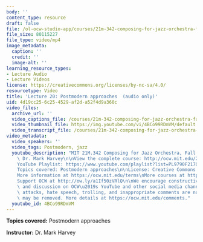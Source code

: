 ```yaml
---
body: ''
content_type: resource
draft: false
file: /ol-ocw-studio-app/courses/21m-342-composing-for-jazz-orchestra-fall-2008/mit21m_342f08_lec20_360p_16_9.mp4
file_size: 80115227
file_type: video/mp4
image_metadata:
  caption: ''
  credit: ''
  image-alt: ''
learning_resource_types:
- Lecture Audio
- Lecture Videos
license: https://creativecommons.org/licenses/by-nc-sa/4.0/
resourcetype: Video
title: 'Lecture 20: Postmodern approaches  (audio only)'
uid: 4d19cc25-6c25-4529-af2d-a52f4d9a360c
video_files:
  archive_url: ''
  video_captions_file: /courses/21m-342-composing-for-jazz-orchestra-fall-2008/1IQKXAck71H022pHvURNZ6ELidQF3tN3W_transcript.webvtt
  video_thumbnail_file: https://img.youtube.com/vi/4BCo99RDmVM/default.jpg
  video_transcript_file: /courses/21m-342-composing-for-jazz-orchestra-fall-2008/1IQKXAck71H022pHvURNZ6ELidQF3tN3W_transcript.pdf
video_metadata:
  video_speakers: ''
  video_tags: Postmodern, jazz
  youtube_description: "MIT 21M.342 Composing for Jazz Orchestra, Fall 2008\nInstructor:\
    \ Dr. Mark Harvey\n\nView the complete course: http://ocw.mit.edu/21m-342f08\n\
    YouTube Playlist: https://www.youtube.com/playlist?list=PL9790F2170F977E78\n\n\
    Topics covered: Postmodern approaches\n\nLicense: Creative Commons BY-NC-SA\n\
    More information at https://ocw.mit.edu/terms\nMore courses at https://ocw.mit.edu\n\
    Support OCW at http://ow.ly/a1If50zVRlQ\n\nWe encourage constructive comments\
    \ and discussion on OCW\u2019s YouTube and other social media channels. Personal\
    \ attacks, hate speech, trolling, and inappropriate comments are not allowed and\
    \ may be removed. More details at https://ocw.mit.edu/comments."
  youtube_id: 4BCo99RDmVM
---
```

**Topics covered:** Postmodern approaches

**Instructor:** Dr. Mark Harvey